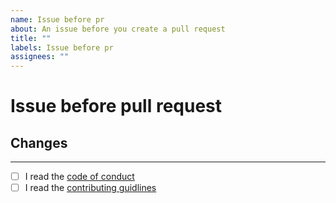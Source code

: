 ```yaml
---
name: Issue before pr
about: An issue before you create a pull request
title: ""
labels: Issue before pr
assignees: ""
---
```


# Issue before pull request

## Changes

<!-- What do you want to change? -->

---

- [ ] I read the [code of conduct](CODE_OF_CONDUCT.md)
- [ ] I read the [contributing guidlines](CONTRIBUTING.md)
